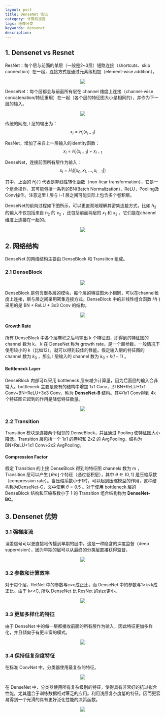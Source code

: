 ```yaml
---
layout: post
title: DenseNet 笔记
category: 计算机视觉
tags: 图像分类
keywords: densenet
description:
---
```


## 1. Densenet vs Resnet

ResNet：每个层与前面的某层（一般是2~3层）短路连接（shortcuts、skip connection）在一起，连接方式是通过元素级相加（element-wise addition）。

<center>

<img src="https://raw.githubusercontent.com/chiemon/chiemon.github.io/master/img/DenseNet/1.png">

</center>

DenseNet：每个层都会与前面所有层在 channel 维度上连接（channel-wise concatenation/特征重用）在一起（各个层的特征图大小是相同的），并作为下一层的输入。

<center>

<img src="https://raw.githubusercontent.com/chiemon/chiemon.github.io/master/img/DenseNet/2.png">

</center>

传统的网络, l 层的输出为：
$$x_l = H_l(x_{l-1})$$

ResNet，增加了来自上一层输入的identity函数：
$$x_l = H_l(x_{l-1}) + x_{l-1}$$

DenseNet，连接前面所有层作为输入：
$$x_l = H_l([x_0, x_1, ..., x_{l-1}])$$

其中，上面的 $H_l(\cdot)$ 代表是非线性转化函数（non-liear transformation），它是一个组合操作，其可能包括一系列的BN(Batch Normalization)，ReLU，Pooling及Conv操作。注意这里 l 层与 l-1 层之间可能实际上包含多个卷积层。

DenseNet的前向过程如下图所示，可以更直观地理解其密集连接方式，比如 $h_3$ 的输入不仅包括来自 $h_2$ 的 $x_2$ ，还包括前面两层的 $x_1$ 和 $x_2$ ，它们是在channel维度上连接在一起的。

<center>

<img src="https://raw.githubusercontent.com/chiemon/chiemon.github.io/master/img/DenseNet/3.png">

</center>


## 2. 网络结构

DenseNet 的网络结构主要由 DenseBlock 和 Transition 组成。

### 2.1 DenseBlock

<center>

<img src="https://raw.githubusercontent.com/chiemon/chiemon.github.io/master/img/DenseNet/4.png">

</center>

DenseBlock 是包含很多层的模块，每个层的特征图大小相同，可以在channel维度上连接，层与层之间采用密集连接方式。DenseBlock 中的非线性组合函数 $H(\cdot)$ 采用的是 BN + ReLU + 3x3 Conv 的结构。

<center>

<img src="https://raw.githubusercontent.com/chiemon/chiemon.github.io/master/img/DenseNet/5.png">

</center>

#### Growth Rate

所有 DenseBlock 中各个层卷积之后均输出 k 个特征图，即得到的特征图的channel 数为 k。 k 在 DenseNet 称为 growth rate，是一个超参数。一般情况下使用较小的 k（比如12），就可以得到较佳的性能。假定输入层的特征图的 channel 数为 $k_{0}$ ，那么 l 层输入的 channel 数为 $k_{0}+k\left(l - 1\right)$ 。

#### Bottleneck Layer

DenseBlock 内部可以采用 bottleneck 层来减少计算量，因为后面层的输入会非常大。bottleneck 主要是原有的结构中增加 1x1 Conv，即 BN+ReLU+1x1 Conv+BN+ReLU+3x3 Conv，称为 **DenseNet-B** 结构。其中1x1 Conv得到 4k 个特征图它起到的作用是降低特征数量。

<center>

<img src="https://raw.githubusercontent.com/chiemon/chiemon.github.io/master/img/DenseNet/6.png">

</center>

### 2.2 Transition

Transition 模块是连接两个相邻的 DenseBlock，并且通过 Pooling 使特征图大小降低。Transition 层包括一个 1x1 的卷积和 2x2 的 AvgPooling，结构为BN+ReLU+1x1 Conv+2x2 AvgPooling。

#### Compression Factor

假定 Transition 的上接 DenseBlock 得到的特征图 channels 数为 m ，Transition 层可以产生 $\lfloor\theta m\rfloor$ 个特征（通过卷积层），其中 $\theta \in (0,1]$ 是压缩系数（compression rate）。当压缩系数小于1时，可以起到压缩模型的作用，这种结构称为DenseNet-C，文中使用 $\theta=0.5$ 。对于使用 bottleneck 层的 DenseBlock 结构和压缩系数小于 1 的 Transition 组合结构称为 **DenseNet-BC**。


## 3. Densenet 优势

### 3.1 强梯度流

误差信号可以更直接地传播到早期的层中。这是一种隐含的深度监督（deep supervision），因为早期的层可以从最终的分类层直接获得监督。

<center>

<img src="https://raw.githubusercontent.com/chiemon/chiemon.github.io/master/img/DenseNet/7.png">

</center>

### 3.2 参数和计算效率

对于每个层，RetNet 中的参数与c×c成正比，而 DenseNet 中的参数与1×k×k成正比。由于 k<<C, 所以 DenseNet 比 ResNet 的size更小。

<center>

<img src="https://raw.githubusercontent.com/chiemon/chiemon.github.io/master/img/DenseNet/8.png">

</center>

### 3.3 更加多样化的特征

由于 DenseNet 中的每一层都接收前面的所有层作为输入，因此特征更加多样化，并且倾向于有更丰富的模式。

<center>

<img src="https://raw.githubusercontent.com/chiemon/chiemon.github.io/master/img/DenseNet/9.png">

</center>

### 3.4 保持低复杂度特征

在标准 ConvNet 中，分类器使用最复杂的特征。

<center>

<img src="https://raw.githubusercontent.com/chiemon/chiemon.github.io/master/img/DenseNet/10.png">

</center>

在 DenseNet 中，分类器使用所有复杂级别的特征，使得具有非常好的抗过拟合性能，尤其适合于训练数据相对匮乏的应用。利用浅层复杂度低的特征，因而更容易得到一个光滑的具有更好泛化性能的决策函数。

<center>

<img src="https://raw.githubusercontent.com/chiemon/chiemon.github.io/master/img/DenseNet/11.png">

</center>


